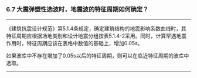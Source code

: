 ﻿### 6.7  大震弹塑性选波时，地震波的特征周期如何确定？
---

《建筑抗震设计规范》第5.1.4条规定，确定建筑结构的地震影响系数曲线时，其特征周期应根据场地类别和设计地震分组按表5.1.4-2采用。同时，计算罕遇地震作用时，特征周期应该在表格中数值的基础上，增加0.05s。


如果波库中不存在增加了0.05s以后的特征周期，则可以在临近特征周期的波库中选取。


---
